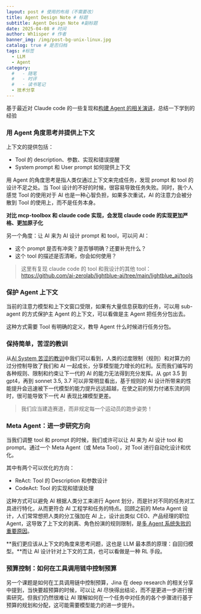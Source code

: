 ```yaml
---
layout: post # 使用的布局（不需要改）
title: Agent Design Note # 标题
subtitle: Agent Design Note #副标题
date: 2025-04-08 # 时间
author: Wh1isper # 作者
banner_img: /img/post-bg-unix-linux.jpg
catalog: true # 是否归档
tags: #标签
  - LLM
  - Agent
category:
  #   - 随笔
  #   - 时评
  #   - 读书笔记
  - 技术分享
---
```


基于最近对 Claude code 的一些复现和[构建 Agent 的相关演讲](https://www.bilibili.com/video/BV1yyZVYYEF9)，总结一下学到的经验

### 用 Agent 角度思考并提供上下文

上下文的提供包括：

- Tool 的 description、参数、实现和错误提醒
- System prompt 和 User prompt 如何提供上下文

用 Agent 的角度思考是指人类仅通过上下文来完成任务，发现 prompt 和 tool 的设计不足之处。当 Tool 设计的不好的时候，很容易导致任务失败。同时，我个人感觉 Tool 的使用对于 AI 也是一种心智负担，如果多次重试，AI 的注意力会被分散到 Tool 的使用上，而不是任务本身。

**对比 mcp-toolbox 和 claude code 实现，会发现 claude code 的实现更加严格、更加原子化**

另一个角度：让 AI 来为 AI 设计 prompt 和 tool，可以问 AI：

- 这个 prompt 是否有冲突？是否够明确？还要补充什么？
- 这个 tool 的描述是否清晰，你会如何使用？

> 这里有复现 claude code 的 tool 和我设计的其他 tool：https://github.com/ai-zerolab/lightblue-ai/tree/main/lightblue_ai/tools

### 保护 Agent 上下文

当前的注意力模型和上下文窗口受限，如果有大量信息获取的任务，可以用 sub-agent 的方式保护主 Agent 的上下文，可以看做是主 Agent 把任务分包出去。

这种方式需要 Tool 有明确的定义，教导 Agent 什么时候进行任务分包。

### 保持简单，苦涩的教训

从[AI System 苦涩的教训](https://ankitmaloo.com/bitter-lesson/)中我们可以看到，人类的过度限制（规则）和对算力的过分控制导致了我们和 AI 一起成长，分享模型能力增长的红利。反而我们编写的各种规则、限制和约束让下一代的 AI 的能力无法得到充分发挥。从 gpt 3.5 到 gpt4，再到 sonnet 3.5, 3.7 可以非常明显看出，基于规则的 AI 设计所带来的性能提升会迅速被下一代模型的能力提升远远超越，在使之前的努力付诸东流的同时，很可能导致下一代 AI 表现比裸模型更差。

> 我们应当建造赛道，而非规定每一个运动员的跑步姿势！

### Meta Agent：进一步研究方向

当我们调整 tool 和 prompt 的时候，我们或许可以让 AI 来为 AI 设计 tool 和 prompt。通过一个 Meta Agent（或 Meta Tool），对 Tool 进行自动化设计和优化。

其中有两个可以优化的方向：

- ReAct: Tool 的 Description 和参数设计
- CodeAct: Tool 的实现和错误处理

这种方式可以避免 AI 根据人类分工来进行 Agent 划分，而是针对不同的任务对工具进行特化，从而更符合 AI 工程学和任务的特点。回顾之前的 Meta Agent 设计，人们常常想把人类的分工强加在 AI 上，设计出类似 CEO、产品经理的职位 Agent，这导致了上下文的剥离、角色扮演的规则限制，是[多 Agent 系统失败的重要原因](https://arxiv.org/abs/2503.13657)。

**我们更应该从上下文的角度来思考问题，这也是 LLM 最本质的原理：自回归模型。**而让 AI 设计针对上下文的工具，也可以看做是一种 RL 手段。

### 预算控制：如何在工具调用链中控制预算

另一个课题是如何在工具调用链中控制预算，Jina 在 deep research 的相关分享中提到，当快要超预算的时候，可以让 AI 尽快得出结论，而不是更进一步进行搜索研究。但我们仍然很难让 AI 理解如何在一个任务中对任务的各个步骤进行基于预算的规划和分配，这可能需要模型能力的进一步提升。
